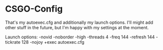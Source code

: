 # CSGO-Config

That's my autoexec.cfg and additionally my launch options. I'll might add other stuff in the future, but I'm happy with my settings at the moment.

Launch options:
-novid -noborder -high -threads 4 -freq 144 -refresh 144 -tickrate 128 -nojoy +exec autoexec.cfg
